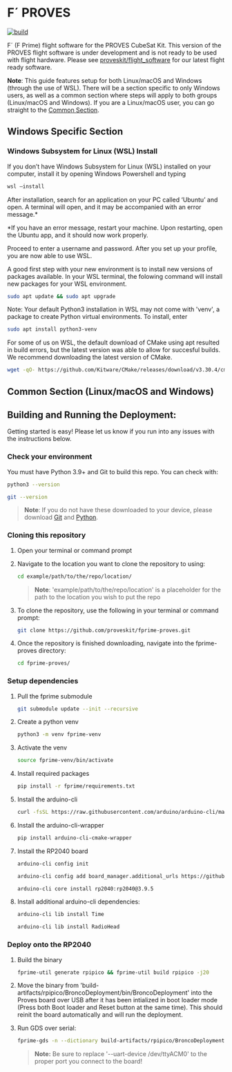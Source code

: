# F´ PROVES
[![build](https://github.com/proveskit/fprime-proves/actions/workflows/build.yaml/badge.svg)](https://github.com/proveskit/fprime-proves/actions/workflows/build.yaml)

F´ (F Prime) flight software for the PROVES CubeSat Kit. This version of the PROVES flight software is under development and is not ready to be used with flight hardware. Please see [proveskit/flight_software](https://github.com/proveskit/flight_software/) for our latest flight ready software.

**Note**: This guide features setup for both Linux/macOS and Windows (through the use of WSL). There will be a section specific to only Windows users, as well as a common section where steps will apply to both groups (Linux/macOS and Windows). If you are a Linux/macOS user, you can go straight to the [Common Section](#common-section-linuxmacos-and-windows).

## Windows Specific Section
### Windows Subsystem for Linux (WSL) Install
If you don’t have Windows Subsystem for Linux (WSL) installed on your computer, install it by opening Windows Powershell and typing 
```sh
wsl –install
```

After installation, search for an application on your PC called ‘Ubuntu’ and open. A terminal will open, and it may be accompanied with an error message.*

*If you have an error message, restart your machine. Upon restarting, open the Ubuntu app, and it should now work properly.

Proceed to enter a username and password. After you set up your profile, you are now able to use WSL.

A good first step with your new environment is to install new versions of packages available. In your WSL terminal, the folowing command will install new packages for your WSL environment. 
```sh
sudo apt update && sudo apt upgrade
```

Note: Your default Python3 installation in WSL may not come with 'venv', a package to create Python virtual environments. To install, enter 
```sh
sudo apt install python3-venv
```

For some of us on WSL, the default download of CMake using apt resulted in build errors, but the latest version was able to allow for succesful builds. We recommend downloading the latest version of CMake.
   ```sh
   wget -qO- https://github.com/Kitware/CMake/releases/download/v3.30.4/cmake-3.30.4-linux-x86_64.tar.gz | tar xzv && sudo mv cmake-3.30.4-linux-x86_64/bin/* /usr/local/bin && rm -r cmake-3.30.4-linux-x86_64
   ```
## Common Section (Linux/macOS and Windows)
## Building and Running the Deployment:

Getting started is easy! Please let us know if you run into any issues with the instructions below.

### Check your environment
You must have Python 3.9+ and Git to build this repo. You can check with:
```sh
python3 --version
```
```sh
git --version
```
> **Note**: If you do not have these downloaded to your device, please download [Git](https://git-scm.com/downloads) and [Python](https://www.python.org/downloads/).

### Cloning this repository
1. Open your terminal or command prompt
   
3. Navigate to the location you want to clone the repository to using:
   ```sh
   cd example/path/to/the/repo/location/
   ```
   > **Note**: 'example/path/to/the/repo/location' is a placeholder for the path to the location you wish to put the repo
   
4. To clone the repository, use the following in your terminal or command prompt:
   ```sh
   git clone https://github.com/proveskit/fprime-proves.git
   ```
5. Once the repository is finished downloading, navigate into the fprime-proves directory:
   ```sh
   cd fprime-proves/
   ```

### Setup dependencies


1. Pull the fprime submodule 
    ```sh
    git submodule update --init --recursive
    ```
1. Create a python venv 
   ```sh
   python3 -m venv fprime-venv
   ```
1. Activate the venv 
    ```sh
    source fprime-venv/bin/activate
    ```
1. Install required packages 
   ```sh
   pip install -r fprime/requirements.txt
   ```
2. Install the arduino-cli
   ```sh
   curl -fsSL https://raw.githubusercontent.com/arduino/arduino-cli/master/install.sh | BINDIR=$VIRTUAL_ENV/bin sh
   ```
1. 
   Install the arduino-cli-wrapper 
   ```sh
   pip install arduino-cli-cmake-wrapper
   ```
2. Install the RP2040 board
    ```sh
    arduino-cli config init
    ```
    ```sh
    arduino-cli config add board_manager.additional_urls https://github.com/earlephilhower/arduino-pico/releases/download/global/package_rp2040_index.json
    ```
    ```sh
    arduino-cli core install rp2040:rp2040@3.9.5
    ```
3. Install additional arduino-cli dependencies:
    ```sh
    arduino-cli lib install Time
    ```
    ```sh
    arduino-cli lib install RadioHead
    ```

### Deploy onto the RP2040
1. Build the binary
   ```sh
   fprime-util generate rpipico && fprime-util build rpipico -j20
   ```
2. Move the binary from 'build-artifacts/rpipico/BroncoDeployment/bin/BroncoDeployment' into the Proves board over USB after it has been intialized in boot loader mode (Press both Boot loader and Reset button at the same time). This should reinit the board automatically and will run the deployment.

3. Run GDS over serial:
   ```sh
   fprime-gds -n --dictionary build-artifacts/rpipico/BroncoDeployment/dict/BroncoDeploymentTopologyAppDictionary.xml --comm-adapter uart --uart-baud 115200 --uart-device /dev/ttyACM0 --output-unframed-data -
   ```
    > **Note:** Be sure to replace '--uart-device /dev/ttyACM0' to the proper port you connect to the board!




